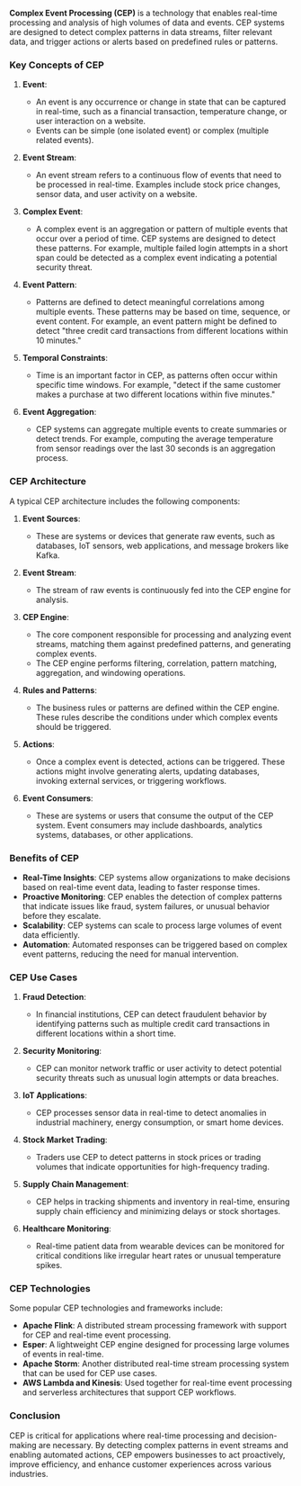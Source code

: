 **Complex Event Processing (CEP)** is a technology that enables real-time processing and analysis of high volumes of data and events. CEP systems are designed to detect complex patterns in data streams, filter relevant data, and trigger actions or alerts based on predefined rules or patterns.

### Key Concepts of CEP

1. **Event**:
   - An event is any occurrence or change in state that can be captured in real-time, such as a financial transaction, temperature change, or user interaction on a website.
   - Events can be simple (one isolated event) or complex (multiple related events).

2. **Event Stream**:
   - An event stream refers to a continuous flow of events that need to be processed in real-time. Examples include stock price changes, sensor data, and user activity on a website.

3. **Complex Event**:
   - A complex event is an aggregation or pattern of multiple events that occur over a period of time. CEP systems are designed to detect these patterns. For example, multiple failed login attempts in a short span could be detected as a complex event indicating a potential security threat.

4. **Event Pattern**:
   - Patterns are defined to detect meaningful correlations among multiple events. These patterns may be based on time, sequence, or event content. For example, an event pattern might be defined to detect "three credit card transactions from different locations within 10 minutes."

5. **Temporal Constraints**:
   - Time is an important factor in CEP, as patterns often occur within specific time windows. For example, "detect if the same customer makes a purchase at two different locations within five minutes."

6. **Event Aggregation**:
   - CEP systems can aggregate multiple events to create summaries or detect trends. For example, computing the average temperature from sensor readings over the last 30 seconds is an aggregation process.

### CEP Architecture

A typical CEP architecture includes the following components:

1. **Event Sources**:
   - These are systems or devices that generate raw events, such as databases, IoT sensors, web applications, and message brokers like Kafka.

2. **Event Stream**:
   - The stream of raw events is continuously fed into the CEP engine for analysis.

3. **CEP Engine**:
   - The core component responsible for processing and analyzing event streams, matching them against predefined patterns, and generating complex events.
   - The CEP engine performs filtering, correlation, pattern matching, aggregation, and windowing operations.

4. **Rules and Patterns**:
   - The business rules or patterns are defined within the CEP engine. These rules describe the conditions under which complex events should be triggered.

5. **Actions**:
   - Once a complex event is detected, actions can be triggered. These actions might involve generating alerts, updating databases, invoking external services, or triggering workflows.

6. **Event Consumers**:
   - These are systems or users that consume the output of the CEP system. Event consumers may include dashboards, analytics systems, databases, or other applications.

### Benefits of CEP

- **Real-Time Insights**: CEP systems allow organizations to make decisions based on real-time event data, leading to faster response times.
- **Proactive Monitoring**: CEP enables the detection of complex patterns that indicate issues like fraud, system failures, or unusual behavior before they escalate.
- **Scalability**: CEP systems can scale to process large volumes of event data efficiently.
- **Automation**: Automated responses can be triggered based on complex event patterns, reducing the need for manual intervention.

### CEP Use Cases

1. **Fraud Detection**:
   - In financial institutions, CEP can detect fraudulent behavior by identifying patterns such as multiple credit card transactions in different locations within a short time.

2. **Security Monitoring**:
   - CEP can monitor network traffic or user activity to detect potential security threats such as unusual login attempts or data breaches.

3. **IoT Applications**:
   - CEP processes sensor data in real-time to detect anomalies in industrial machinery, energy consumption, or smart home devices.

4. **Stock Market Trading**:
   - Traders use CEP to detect patterns in stock prices or trading volumes that indicate opportunities for high-frequency trading.

5. **Supply Chain Management**:
   - CEP helps in tracking shipments and inventory in real-time, ensuring supply chain efficiency and minimizing delays or stock shortages.

6. **Healthcare Monitoring**:
   - Real-time patient data from wearable devices can be monitored for critical conditions like irregular heart rates or unusual temperature spikes.

### CEP Technologies

Some popular CEP technologies and frameworks include:
- **Apache Flink**: A distributed stream processing framework with support for CEP and real-time event processing.
- **Esper**: A lightweight CEP engine designed for processing large volumes of events in real-time.
- **Apache Storm**: Another distributed real-time stream processing system that can be used for CEP use cases.
- **AWS Lambda and Kinesis**: Used together for real-time event processing and serverless architectures that support CEP workflows.

### Conclusion

CEP is critical for applications where real-time processing and decision-making are necessary. By detecting complex patterns in event streams and enabling automated actions, CEP empowers businesses to act proactively, improve efficiency, and enhance customer experiences across various industries.
